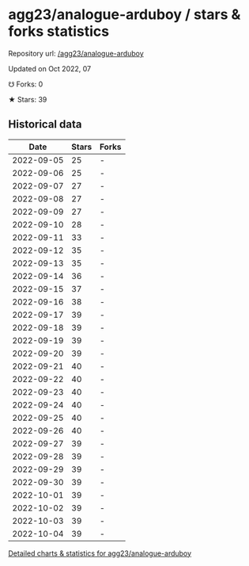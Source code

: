 # agg23/analogue-arduboy / stars & forks statistics

Repository url: [/agg23/analogue-arduboy](https://github.com/agg23/analogue-arduboy)

Updated on Oct 2022, 07

☋ Forks: 0

★ Stars: 39

## Historical data
| Date | Stars | Forks |
|------|-------|-------|
| 2022-09-05 | 25 | - | 
| 2022-09-06 | 25 | - | 
| 2022-09-07 | 27 | - | 
| 2022-09-08 | 27 | - | 
| 2022-09-09 | 27 | - | 
| 2022-09-10 | 28 | - | 
| 2022-09-11 | 33 | - | 
| 2022-09-12 | 35 | - | 
| 2022-09-13 | 35 | - | 
| 2022-09-14 | 36 | - | 
| 2022-09-15 | 37 | - | 
| 2022-09-16 | 38 | - | 
| 2022-09-17 | 39 | - | 
| 2022-09-18 | 39 | - | 
| 2022-09-19 | 39 | - | 
| 2022-09-20 | 39 | - | 
| 2022-09-21 | 40 | - | 
| 2022-09-22 | 40 | - | 
| 2022-09-23 | 40 | - | 
| 2022-09-24 | 40 | - | 
| 2022-09-25 | 40 | - | 
| 2022-09-26 | 40 | - | 
| 2022-09-27 | 39 | - | 
| 2022-09-28 | 39 | - | 
| 2022-09-29 | 39 | - | 
| 2022-09-30 | 39 | - | 
| 2022-10-01 | 39 | - | 
| 2022-10-02 | 39 | - | 
| 2022-10-03 | 39 | - | 
| 2022-10-04 | 39 | - | 


[Detailed charts & statistics for agg23/analogue-arduboy](https://reviewgithub.com/rep/agg23/analogue-arduboy)
